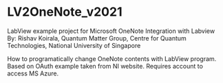 # LV2OneNote_v2021
LabView example project for Microsoft OneNote Integration with Labview
By: Rishav Koirala, Quantum Matter Group, Centre for Quantum Technologies, National University of Singapore

How to programatically change OneNote contents with LabView program.
Based on OAuth example taken from NI website. 
Requires account to access MS Azure.

